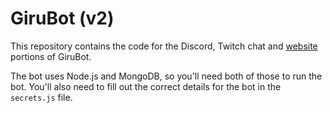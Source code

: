 # GiruBot (v2)

This repository contains the code for the Discord, Twitch chat and [website](http://vkclan.eu) portions of GiruBot.

The bot uses Node.js and MongoDB, so you'll need both of those to run the bot. You'll also need to fill out the correct details for the bot in the `secrets.js` file.
